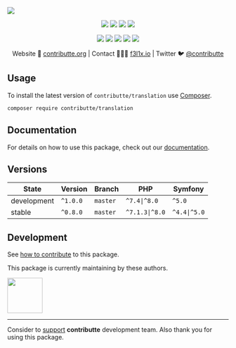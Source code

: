 ![](https://heatbadger.now.sh/github/readme/contributte/translation/)

<p align=center>
    <a href="https://github.com/contributte/translation/actions"><img src="https://badgen.net/github/checks/contributte/translation"></a>
    <a href="https://coveralls.io/r/contributte/translation"><img src="https://badgen.net/coveralls/c/github/contributte/translation"></a>
    <a href="https://packagist.org/packages/contributte/translation"><img src="https://badgen.net/packagist/dm/contributte/translation"></a>
    <a href="https://packagist.org/packages/contributte/translation"><img src="https://badgen.net/packagist/v/contributte/translation"></a>
</p>
<p align=center>
    <a href="https://packagist.org/packages/contributte/translation"><img src="https://badgen.net/packagist/php/contributte/translation"></a>
    <a href="https://github.com/contributte/translation"><img src="https://badgen.net/github/license/contributte/translation"></a>
    <a href="https://bit.ly/ctteg"><img src="https://badgen.net/badge/support/gitter/cyan"></a>
    <a href="https://bit.ly/cttfo"><img src="https://badgen.net/badge/support/forum/yellow"></a>
    <a href="https://contributte.org/partners.html"><img src="https://badgen.net/badge/sponsor/donations/F96854"></a>
</p>

<p align=center>
    Website 🚀 <a href="https://contributte.org">contributte.org</a> | Contact 👨🏻‍💻 <a href="https://f3l1x.io">f3l1x.io</a> | Twitter 🐦 <a href="https://twitter.com/contributte">@contributte</a>
</p>

## Usage

To install the latest version of `contributte/translation` use [Composer](https://getcomposer.org).

```bash
composer require contributte/translation
```
## Documentation

For details on how to use this package, check out our [documentation](.docs).

## Versions
| State       | Version   | Branch   | PHP            | Symfony      |
|-------------|-----------|----------|----------------|--------------|
| development | `^1.0.0`  | `master` | `^7.4\|^8.0`   | `^5.0`       |
| stable      | `^0.8.0`  | `master` | `^7.1.3\|^8.0` | `^4.4\|^5.0` |

## Development

See [how to contribute](https://contributte.org/contributing.html) to this package.

This package is currently maintaining by these authors.

<a href="https://github.com/aleswita">
  <img width="80" height="80" src="https://avatars1.githubusercontent.com/u/6991688?s=80&amp;v=3">
</a>

-----

Consider to [support](https://contributte.org/partners.html) **contributte** development team.
Also thank you for using this package.
